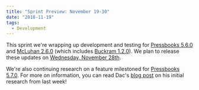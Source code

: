 ```yaml
---
title: "Sprint Preview: November 19-30"
date: "2018-11-19"
tags: 
  - Development
---
```


This sprint we're wrapping up development and testing for [Pressbooks 5.6.0](https://github.com/pressbooks/pressbooks/milestone/53) and [McLuhan 2.6.0](https://github.com/pressbooks/pressbooks-book/milestone/19) (which includes [Buckram 1.2.0](https://github.com/pressbooks/pressbooks-book/milestone/22)). We plan to release these updates on [Wednesday, November 28th](https://github.com/orgs/pressbooks/projects/17).

We're also continuing research on a feature milestoned for [Pressbooks 5.7.0](https://github.com/pressbooks/pressbooks/milestone/60). For more on information, you can read Dac's [blog post](https://pressbooks.org/blog/2018/11/12/refactoring-slow-forms-using-php-generators-and-event-streams/) on his initial research from last week!
